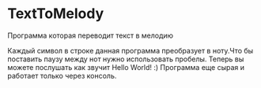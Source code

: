 # TextToMelody
Программа которая переводит текст в мелодию

Каждый символ в строке данная программа преобразует в ноту.Что бы поставить паузу между нот нужно использовать пробелы.
Теперь вы можете послушать как звучит Hello World! :)
Программа еще сырая и работает только через консоль.
